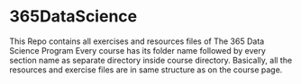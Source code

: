 # 365DataScience
This Repo contains all exercises and resources files of The 365 Data Science Program
Every course has its folder name followed by every section name as separate directory inside course directory. 
Basically, all the resources and exercise files are in same structure as on the course page.
